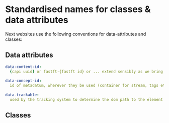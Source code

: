 # Standardised names for classes & data attributes

Next websites use the following conventions for data-attributes and classes:

## Data attributes
```yaml
data-content-id: 
  {capi uuid} or fastft-{fastft id} or ... extend sensibly as we bring in other content sources
  
data-concept-id:
  id of metadatum, wherever they be used (container for stream, tags etc.)
  
data-trackable:
  used by the tracking system to determine the dom path to the element being tracked
```

## Classes
